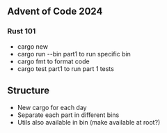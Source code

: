 ## Advent of Code 2024

### Rust 101

- cargo new <project name> 
- cargo run --bin part1 to run specific bin
- cargo fmt to format code
- cargo test part1 to run part 1 tests

## Structure

- New cargo for each day
- Separate each part in different bins
- Utils also available in bin (make available at root?)